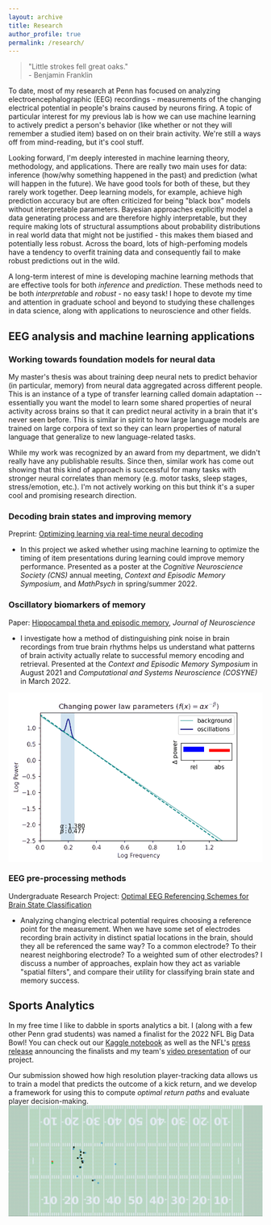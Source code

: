 ```yaml
---
layout: archive
title: Research
author_profile: true
permalink: /research/
---
```

> "Little strokes fell great oaks." \
> \- Benjamin Franklin 

To date, most of my research at Penn has focused on analyzing electroencephalographic (EEG) recordings - measurements of the changing electrical potential in people's brains caused by neurons firing.
A topic of particular interest for my previous lab is how we can use machine learning to actively predict a person's behavior (like whether or not they will remember a studied item) based on on their brain activity. We're still a ways off from mind-reading, but it's cool stuff. 

Looking forward, I'm deeply interested in machine learning theory, methodology, and applications. There are really two main uses for data: inference (how/why something happened in the past) and prediction (what will happen in the future). We have good tools for both of these, but they rarely work together. 
Deep learning models, for example, achieve high prediction accuracy but are often criticized for being "black box" models without interpretable parameters. Bayesian approaches explicitly model a data generating process and are therefore highly interpretable, but they require making lots of structural assumptions about probability distributions in real world data that might not be justified - this makes them biased and potentially less robust. Across the board, lots of high-perfoming models have a tendency to overfit training data and consequently fail to make robust predictions out in the wild. 

A long-term interest of mine is developing machine learning methods that are effective tools for both *inference* and *prediction*. These methods need to be both *interpretable* and *robust* - no easy task! I hope to devote my time and attention in graduate school and beyond to studying these challenges in data science, along with applications to neuroscience and other fields. 

## EEG analysis and machine learning applications

### Working towards foundation models for neural data
My master's thesis was about training deep neural nets to predict behavior (in particular, memory) from neural data aggregated across different people. 
This is an instance of a type of transfer learning called domain adaptation -- 
essentially you want the model to learn some shared properties of neural activity across brains so that it can predict neural activity in a brain that it's never seen before. This is similar in spirit to how large language models are trained on large corpora of text so they can learn properties of natural language that generalize to new language-related tasks. 

While my work was recognized by an award from my department, we didn't really have any publishable results. Since then, similar work has come out showing that this kind of approach is successful for many tasks with stronger neural correlates than memory (e.g. motor tasks, sleep stages, stress/emotion, etc.). I'm not actively working on this but think it's a super cool and promising research direction.  

### Decoding brain states and improving memory
Preprint: [Optimizing learning via real-time neural decoding](https://doi.org/10.1101/2023.08.25.553563)
- In this project we asked whether using machine learning to optimize the timing of item presentations during learning could improve memory performance. Presented as a poster at the *Cognitive Neuroscience Society (CNS)* annual meeting, *Context and Episodic Memory Symposium*, and *MathPsych* in spring/summer 2022.  



### Oscillatory biomarkers of memory
Paper: [Hippocampal theta and episodic memory](https://www.jneurosci.org/content/43/4/613), *Journal of Neuroscience*

- I investigate how a method of distinguishing pink noise in brain recordings from true brain rhythms helps us understand what patterns of brain activity actually relate to successful memory encoding and retrieval. Presented at the *Context and Episodic Memory Symposium* in August 2021 and *Computational and Systems Neuroscience (COSYNE)* in March 2022.
<!-- -->

<img src="/files/exp_animation.gif" alt="Changing Parameters" width="600" align="left"/><br clear="left">

### EEG pre-processing methods
Undergraduate Research Project: [Optimal EEG Referencing Schemes for Brain State Classification](./files/Referencing_Report.pdf)
- Analyzing changing electrical potential requires choosing a reference point for the measurement. When we have some set of electrodes recording brain activity in distinct spatial locations in the brain, should they all be referenced the same way? To a common electrode? To their nearest neighboring electrode? To a weighted sum of other electrodes? I discuss a number of approaches, explain how they act as variable "spatial filters", and compare their utility for classifying brain state and memory success.

## Sports Analytics

In my free time I like to dabble in sports analytics a bit. I (along with a few other Penn grad students) was named a finalist for the 2022 NFL Big Data Bowl! 
You can check out our [Kaggle notebook](https://www.kaggle.com/jrudoler56/optimal-run-path-for-kick-returners) as well as the NFL's [press release](https://operations.nfl.com/updates/football-ops/nfl-announces-finalists-for-fourth-annual-nfl-big-data-bowl/) announcing the finalists and my team's [video presentation](https://www.nfl.com/videos/2022-big-data-bowl-ryan-gross-joseph-rudoler-tai-nguyen-ryan-brill) of our project.
 
Our submission showed how high resolution player-tracking data allows us to train a model that predicts the outcome of a kick return, and we develop a framework for using this to compute *optimal return paths* and evaluate player decision-making.
<img src="/files/bdb.gif" alt="Big Data Bowl" width="600" align="left"/><br clear="left">

